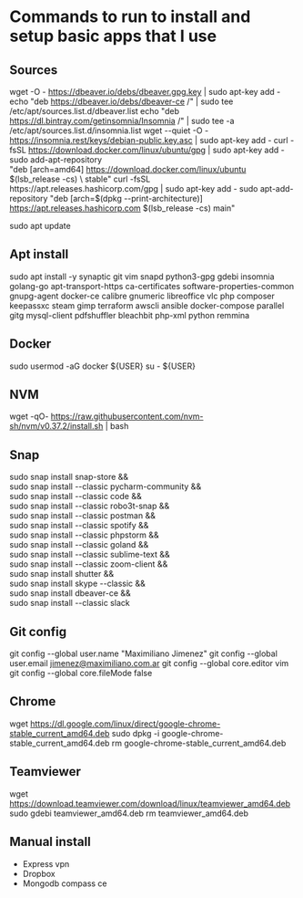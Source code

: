 # Commands to run to install and setup basic apps that I use

## Sources
wget -O - https://dbeaver.io/debs/dbeaver.gpg.key | sudo apt-key add -
echo "deb https://dbeaver.io/debs/dbeaver-ce /" | sudo tee /etc/apt/sources.list.d/dbeaver.list
echo "deb https://dl.bintray.com/getinsomnia/Insomnia /" | sudo tee -a /etc/apt/sources.list.d/insomnia.list
wget --quiet -O - https://insomnia.rest/keys/debian-public.key.asc | sudo apt-key add -
curl -fsSL https://download.docker.com/linux/ubuntu/gpg | sudo apt-key add -
sudo add-apt-repository \
   "deb [arch=amd64] https://download.docker.com/linux/ubuntu \
   $(lsb_release -cs) \
   stable"
curl -fsSL https://apt.releases.hashicorp.com/gpg | sudo apt-key add -
sudo apt-add-repository "deb [arch=$(dpkg --print-architecture)] https://apt.releases.hashicorp.com $(lsb_release -cs) main"

sudo apt update

## Apt install
sudo apt install -y synaptic git vim snapd python3-gpg gdebi insomnia golang-go apt-transport-https ca-certificates software-properties-common gnupg-agent docker-ce calibre gnumeric libreoffice vlc php composer keepassxc steam gimp terraform awscli ansible docker-compose parallel gitg mysql-client pdfshuffler bleachbit php-xml python remmina

## Docker
sudo usermod -aG docker ${USER}
su - ${USER}

## NVM
wget -qO- https://raw.githubusercontent.com/nvm-sh/nvm/v0.37.2/install.sh | bash

## Snap
sudo snap install snap-store && \
sudo snap install --classic pycharm-community && \
sudo snap install --classic code && \
sudo snap install --classic robo3t-snap && \
sudo snap install --classic postman && \
sudo snap install --classic spotify && \
sudo snap install --classic phpstorm && \
sudo snap install --classic goland && \
sudo snap install --classic sublime-text && \
sudo snap install --classic zoom-client && \
sudo snap install shutter && \
sudo snap install skype --classic && \
sudo snap install dbeaver-ce && \
sudo snap install --classic slack

## Git config
git config --global user.name "Maximiliano Jimenez"
git config --global user.email jimenez@maximiliano.com.ar
git config --global core.editor vim
git config --global core.fileMode false

## Chrome
wget https://dl.google.com/linux/direct/google-chrome-stable_current_amd64.deb
sudo dpkg -i google-chrome-stable_current_amd64.deb
rm google-chrome-stable_current_amd64.deb

## Teamviewer
wget https://download.teamviewer.com/download/linux/teamviewer_amd64.deb
sudo gdebi teamviewer_amd64.deb
rm teamviewer_amd64.deb

## Manual install

- Express vpn
- Dropbox
- Mongodb compass ce